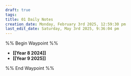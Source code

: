 ```yaml
---
draft: true
tags: 
title: 01 Daily Notes
creation_date: Monday, February 3rd 2025, 12:59:30 pm
last_edit_date: Saturday, May 3rd 2025, 9:36:04 pm
---
```


%% Begin Waypoint %%
- **[[Year 8 2024]]**
- **[[Year 9 2025]]**

%% End Waypoint %%
